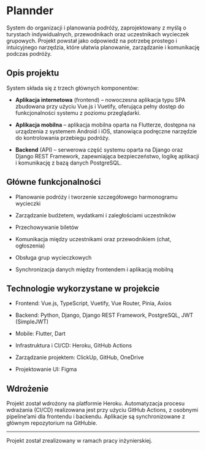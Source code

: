# Plannder

System do organizacji i planowania podróży, zaprojektowany z myślą o turystach indywidualnych, przewodnikach oraz uczestnikach wycieczek grupowych. Projekt powstał jako odpowiedź na potrzebę prostego i intuicyjnego narzędzia, które ułatwia planowanie, zarządzanie i komunikację podczas podróży.

## Opis projektu

System składa się z trzech głównych komponentów:

- **Aplikacja internetowa** (frontend) – nowoczesna aplikacja typu SPA zbudowana przy użyciu Vue.js i Vuetify, oferująca pełny dostęp do funkcjonalności systemu z poziomu przeglądarki.

- **Aplikacja mobilna** – aplikacja mobilna oparta na Flutterze, dostępna na urządzenia z systemem Android i iOS, stanowiąca podręczne narzędzie do kontrolowania przebiegu podróży.

- **Backend** (API) – serwerowa część systemu oparta na Django oraz Django REST Framework, zapewniająca bezpieczeństwo, logikę aplikacji i komunikację z bazą danych PostgreSQL.

## Główne funkcjonalności

- Planowanie podróży i tworzenie szczegółowego harmonogramu wycieczki

- Zarządzanie budżetem, wydatkami i zaległościami uczestników

- Przechowywanie biletów

- Komunikacja między uczestnikami oraz przewodnikiem (chat, ogłoszenia)

- Obsługa grup wycieczkowych

- Synchronizacja danych między frontendem i aplikacją mobilną

## Technologie wykorzystane w projekcie 

- Frontend: Vue.js, TypeScript, Vuetify, Vue Router, Pinia, Axios

- Backend: Python, Django, Django REST Framework, PostgreSQL, JWT (SimpleJWT)

- Mobile: Flutter, Dart

- Infrastruktura i CI/CD: Heroku, GitHub Actions

- Zarządzanie projektem: ClickUp, GitHub, OneDrive

- Projektowanie UI: Figma

## Wdrożenie

Projekt został wdrożony na platformie Heroku. Automatyzacja procesu wdrażania (CI/CD) realizowana jest przy użyciu GitHub Actions, z osobnymi pipeline’ami dla frontendu i backendu. Aplikacje są synchronizowane z głównym repozytorium na GitHubie.

---
Projekt został zrealizowany w ramach pracy inżynierskiej.
